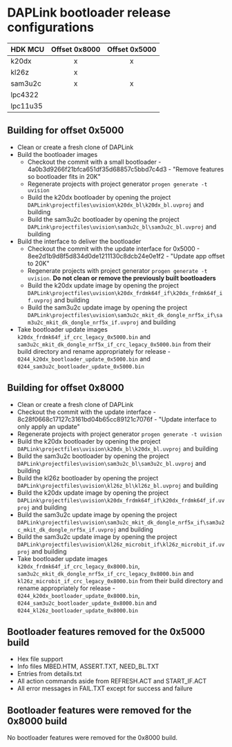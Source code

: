 # DAPLink bootloader release configurations

| HDK MCU   | Offset 0x8000 | Offset 0x5000 |
|-----------|:-------------:|:-------------:|
|  k20dx    |       x       |       x       |
|  kl26z    |       x       |               |
|  sam3u2c  |       x       |       x       |
|  lpc4322  |               |               |
|  lpc11u35 |               |               |


## Building for offset 0x5000

* Clean or create a fresh clone of DAPLink
* Build the bootloader images
  * Checkout the commit with a small bootloader - 4a0b3d9266f21bfca651df35d68857c5bbd7c4d3 - "Remove features so bootloader fits in 20K"
  * Regenerate projects with project generator `progen generate -t uvision`
  * Build the k20dx bootloader by opening the project `DAPLink\projectfiles\uvision\k20dx_bl\k20dx_bl.uvproj` and building
  * Build the sam3u2c bootloader by opening the project `DAPLink\projectfiles\uvision\sam3u2c_bl\sam3u2c_bl.uvproj` and building
* Build the interface to deliver the bootloader
  * Checkout the commit with the update interface for 0x5000 -  8ee2d1b9d8f5d834d0de1211130c8dcb24e0e1f2 - "Update app offset to 20K"
  * Regenerate projects with project generator `progen generate -t uvision`. **Do not clean or remove the previously built bootloaders**
  * Build the k20dx update image by opening the project `DAPLink\projectfiles\uvision\k20dx_frdmk64f_if\k20dx_frdmk64f_if.uvproj` and building
  * Build the sam3u2c update image by opening the project `DAPLink\projectfiles\uvision\sam3u2c_mkit_dk_dongle_nrf5x_if\sam3u2c_mkit_dk_dongle_nrf5x_if.uvproj` and building
* Take bootloader update images `k20dx_frdmk64f_if_crc_legacy_0x5000.bin` and `sam3u2c_mkit_dk_dongle_nrf5x_if_crc_legacy_0x5000.bin` from their build directory and rename appropriately for release - `0244_k20dx_bootloader_update_0x5000.bin` and `0244_sam3u2c_bootloader_update_0x5000.bin`

## Building for offset 0x8000

* Clean or create a fresh clone of DAPLink
* Checkout the commit with the update interface -  8c28f0668c17127c3161bd04b65cc89121c7076f - "Update interface to only apply an update"
* Regenerate projects with project generator `progen generate -t uvision`
* Build the k20dx bootloader by opening the project `DAPLink\projectfiles\uvision\k20dx_bl\k20dx_bl.uvproj` and building
* Build the sam3u2c bootloader by opening the project `DAPLink\projectfiles\uvision\sam3u2c_bl\sam3u2c_bl.uvproj` and building
* Build the kl26z bootloader by opening the project `DAPLink\projectfiles\uvision\kl26z_bl\kl26z_bl.uvproj` and building
* Build the k20dx update image by opening the project `DAPLink\projectfiles\uvision\k20dx_frdmk64f_if\k20dx_frdmk64f_if.uvproj` and building
* Build the sam3u2c update image by opening the project `DAPLink\projectfiles\uvision\sam3u2c_mkit_dk_dongle_nrf5x_if\sam3u2c_mkit_dk_dongle_nrf5x_if.uvproj` and building
* Build the sam3u2c update image by opening the project `DAPLink\projectfiles\uvision\kl26z_microbit_if\kl26z_microbit_if.uvproj` and building
* Take bootloader update images `k20dx_frdmk64f_if_crc_legacy_0x8000.bin`, `sam3u2c_mkit_dk_dongle_nrf5x_if_crc_legacy_0x8000.bin` and `kl26z_microbit_if_crc_legacy_0x8000.bin` from their build directory and rename appropriately for release - `0244_k20dx_bootloader_update_0x8000.bin`, `0244_sam3u2c_bootloader_update_0x8000.bin` and `0244_kl26z_bootloader_update_0x8000.bin`

## Bootloader features removed for the 0x5000 build
* Hex file support
* Info files MBED.HTM, ASSERT.TXT, NEED_BL.TXT
* Entries from details.txt
* All action commands aside from REFRESH.ACT and START_IF.ACT
* All error messages in FAIL.TXT except for success and failure

## Bootloader features were removed for the 0x8000 build
No bootloader features were removed for the 0x8000 build.
